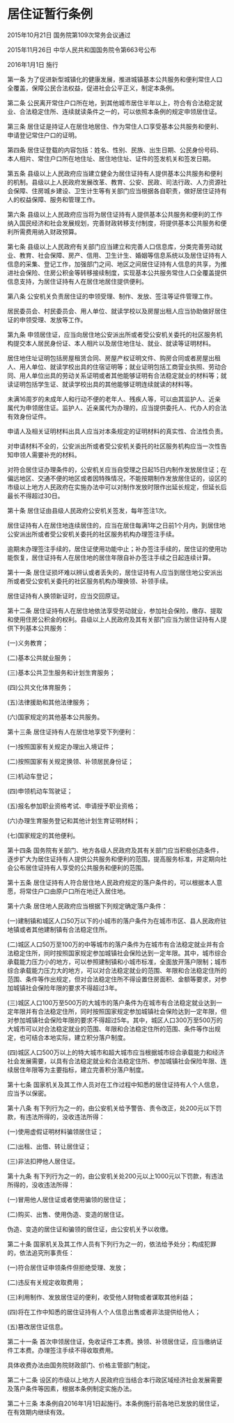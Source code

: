 # 居住证暂行条例

2015年10月21日 国务院第109次常务会议通过

2015年11月26日 中华人民共和国国务院令第663号公布

2016年1月1日 施行

<!-- INFO END -->

第一条 为了促进新型城镇化的健康发展，推进城镇基本公共服务和便利常住人口全覆盖，保障公民合法权益，促进社会公平正义，制定本条例。

第二条 公民离开常住户口所在地，到其他城市居住半年以上，符合有合法稳定就业、合法稳定住所、连续就读条件之一的，可以依照本条例的规定申领居住证。

第三条 居住证是持证人在居住地居住、作为常住人口享受基本公共服务和便利、申请登记常住户口的证明。

第四条 居住证登载的内容包括：姓名、性别、民族、出生日期、公民身份号码、本人相片、常住户口所在地住址、居住地住址、证件的签发机关和签发日期。

第五条 县级以上人民政府应当建立健全为居住证持有人提供基本公共服务和便利的机制。县级以上人民政府发展改革、教育、公安、民政、司法行政、人力资源社会保障、住房城乡建设、卫生计生等有关部门应当根据各自职责，做好居住证持有人的权益保障、服务和管理工作。

第六条 县级以上人民政府应当将为居住证持有人提供基本公共服务和便利的工作纳入国民经济和社会发展规划，完善财政转移支付制度，将提供基本公共服务和便利所需费用纳入财政预算。

第七条 县级以上人民政府有关部门应当建立和完善人口信息库，分类完善劳动就业、教育、社会保障、房产、信用、卫生计生、婚姻等信息系统以及居住证持有人信息的采集、登记工作，加强部门之间、地区之间居住证持有人信息的共享，为推进社会保险、住房公积金等转移接续制度，实现基本公共服务常住人口全覆盖提供信息支持，为居住证持有人在居住地居住提供便利。

第八条 公安机关负责居住证的申领受理、制作、发放、签注等证件管理工作。

居民委员会、村民委员会、用人单位、就读学校以及房屋出租人应当协助做好居住证的申领受理、发放等工作。

第九条 申领居住证，应当向居住地公安派出所或者受公安机关委托的社区服务机构提交本人居民身份证、本人相片以及居住地住址、就业、就读等证明材料。

居住地住址证明包括房屋租赁合同、房屋产权证明文件、购房合同或者房屋出租人、用人单位、就读学校出具的住宿证明等；就业证明包括工商营业执照、劳动合同、用人单位出具的劳动关系证明或者其他能够证明有合法稳定就业的材料等；就读证明包括学生证、就读学校出具的其他能够证明连续就读的材料等。

未满16周岁的未成年人和行动不便的老年人、残疾人等，可以由其监护人、近亲属代为申领居住证。监护人、近亲属代为办理的，应当提供委托人、代办人的合法有效身份证件。

申请人及相关证明材料出具人应当对本条规定的证明材料的真实性、合法性负责。

对申请材料不全的，公安派出所或者受公安机关委托的社区服务机构应当一次性告知申领人需要补充的材料。

对符合居住证办理条件的，公安机关应当自受理之日起15日内制作发放居住证；在偏远地区、交通不便的地区或者因特殊情况，不能按期制作发放居住证的，设区的市级以上地方人民政府在实施办法中可以对制作发放时限作出延长规定，但延长后最长不得超过30日。

第十条 居住证由县级人民政府公安机关签发，每年签注1次。

居住证持有人在居住地连续居住的，应当在居住每满1年之日前1个月内，到居住地公安派出所或者受公安机关委托的社区服务机构办理签注手续。

逾期未办理签注手续的，居住证使用功能中止；补办签注手续的，居住证的使用功能恢复，居住证持有人在居住地的居住年限自补办签注手续之日起连续计算。

第十一条 居住证损坏难以辨认或者丢失的，居住证持有人应当到居住地公安派出所或者受公安机关委托的社区服务机构办理换领、补领手续。

居住证持有人换领新证时，应当交回原证。

第十二条 居住证持有人在居住地依法享受劳动就业，参加社会保险，缴存、提取和使用住房公积金的权利。县级以上人民政府及其有关部门应当为居住证持有人提供下列基本公共服务：

(一)义务教育；

(二)基本公共就业服务；

(三)基本公共卫生服务和计划生育服务；

(四)公共文化体育服务；

(五)法律援助和其他法律服务；

(六)国家规定的其他基本公共服务。

第十三条 居住证持有人在居住地享受下列便利：

(一)按照国家有关规定办理出入境证件；

(二)按照国家有关规定换领、补领居民身份证；

(三)机动车登记；

(四)申领机动车驾驶证；

(五)报名参加职业资格考试、申请授予职业资格；

(六)办理生育服务登记和其他计划生育证明材料；

(七)国家规定的其他便利。

第十四条 国务院有关部门、地方各级人民政府及其有关部门应当积极创造条件，逐步扩大为居住证持有人提供公共服务和便利的范围，提高服务标准，并定期向社会公布居住证持有人享受的公共服务和便利的范围。

第十五条 居住证持有人符合居住地人民政府规定的落户条件的，可以根据本人意愿，将常住户口由原户口所在地迁入居住地。

第十六条 居住地人民政府应当根据下列规定确定落户条件：

(一)建制镇和城区人口50万以下的小城市的落户条件为在城市市区、县人民政府驻地镇或者其他建制镇有合法稳定住所。

(二)城区人口50万至100万的中等城市的落户条件为在城市有合法稳定就业并有合法稳定住所，同时按照国家规定参加城镇社会保险达到一定年限。其中，城市综合承载能力压力小的地方，可以参照建制镇和小城市标准，全面放开落户限制；城市综合承载能力压力大的地方，可以对合法稳定就业的范围、年限和合法稳定住所的范围、条件等作出规定，但对合法稳定住所不得设置住房面积、金额等要求，对参加城镇社会保险年限的要求不得超过3年。

(三)城区人口100万至500万的大城市的落户条件为在城市有合法稳定就业达到一定年限并有合法稳定住所，同时按照国家规定参加城镇社会保险达到一定年限，但对参加城镇社会保险年限的要求不得超过5年。其中，城区人口300万至500万的大城市可以对合法稳定就业的范围、年限和合法稳定住所的范围、条件等作出规定，也可结合本地实际，建立积分落户制度。

(四)城区人口500万以上的特大城市和超大城市应当根据城市综合承载能力和经济社会发展需要，以具有合法稳定就业和合法稳定住所、参加城镇社会保险年限、连续居住年限等为主要指标，建立完善积分落户制度。

第十七条 国家机关及其工作人员对在工作过程中知悉的居住证持有人个人信息，应当予以保密。

第十八条 有下列行为之一的，由公安机关给予警告、责令改正，处200元以下罚款，有违法所得的，没收违法所得：

(一)使用虚假证明材料骗领居住证；

(二)出租、出借、转让居住证；

(三)非法扣押他人居住证。

第十九条 有下列行为之一的，由公安机关处200元以上1000元以下罚款，有违法所得的，没收违法所得：

(一)冒用他人居住证或者使用骗领的居住证；

(二)购买、出售、使用伪造、变造的居住证。

伪造、变造的居住证和骗领的居住证，由公安机关予以收缴。

第二十条 国家机关及其工作人员有下列行为之一的，依法给予处分；构成犯罪的，依法追究刑事责任：

(一)符合居住证申领条件但拒绝受理、发放；

(二)违反有关规定收取费用；

(三)利用制作、发放居住证的便利，收受他人财物或者谋取其他利益；

(四)将在工作中知悉的居住证持有人个人信息出售或者非法提供给他人；

(五)篡改居住证信息。

第二十一条 首次申领居住证，免收证件工本费。换领、补领居住证，应当缴纳证件工本费。办理签注手续不得收取费用。

具体收费办法由国务院财政部门、价格主管部门制定。

第二十二条 设区的市级以上地方人民政府应当结合本行政区域经济社会发展需要及落户条件等因素，根据本条例制定实施办法。

第二十三条 本条例自2016年1月1日起施行。本条例施行前各地已发放的居住证，在有效期内继续有效。